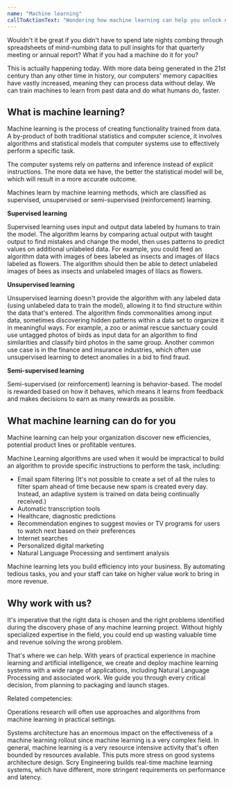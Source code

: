 ```yaml
---
name: "Machine learning"
callToActionText: "Wondering how machine learning can help you unlock new efficiencies and potential products? Get in touch today."
---
```


Wouldn't it be great if you didn't have to spend late nights combing through spreadsheets of mind-numbing data to pull insights for that quarterly meeting or annual report? What if you had a machine do it for you?

This is actually happening today. With more data being generated in the 21st century than any other time in history, our computers' memory capacities have vastly increased, meaning they can process data without delay. We can train machines to learn from past data and do what humans do, faster. 

## What is machine learning? 

Machine learning is the process of creating functionality trained from data. A by-product of both traditional statistics and computer science, it involves algorithms and statistical models that computer systems use to effectively perform a specific task. 

The computer systems rely on patterns and inference  instead of explicit instructions. The more data we have, the better the statistical model will be, which will result in a more accurate outcome.

Machines learn by machine learning methods, which are classified as supervised, unsupervised or semi-supervised (reinforcement) learning.

**Supervised learning**

Supervised learning uses input and output data labeled by humans to train the model. The algorithm learns by comparing actual output with taught output to find mistakes and change the model, then uses patterns to predict values on additional unlabeled data. For example, you could feed an algorithm data with images of bees labeled as insects and images of lilacs labeled as flowers. The algorithm should then be able to detect unlabeled images of bees as insects and  unlabeled images of lilacs as flowers.  


**Unsupervised learning**

Unsupervised learning doesn't provide the algorithm with any labeled data (using unlabeled data to train the model), allowing it to find structure within the data that's entered. The algorithm finds commonalities among input data, sometimes discovering hidden patterns within a data set to organize it in meaningful ways. For example, a zoo or animal rescue sanctuary could use untagged photos of birds as input data for an algorithm to find similarities and classify bird photos in the same group. Another common use case is in the finance and insurance industries, which often use unsupervised learning to detect anomalies in a bid to find fraud.

**Semi-supervised learning**

Semi-supervised (or reinforcement) learning is behavior-based. The model is rewarded based on how it behaves, which means it learns from feedback and makes decisions to earn as many rewards as possible. 



## What machine learning can do for you

Machine learning can help your organization discover new efficiencies, potential product lines or profitable ventures. 

Machine Learning algorithms are used when it would be impractical to build an algorithm to provide specific instructions to perform the task, including:

- Email spam filtering (It's not possible to create a set of all the rules to filter spam ahead of time because new spam is created every day. Instead, an adaptive system is trained on data being continually received.)
- Automatic transcription tools 
- Healthcare, diagnostic predictions
- Recommendation engines to suggest movies or TV programs for users to watch next based on their preferences 
- Internet searches 
- Personalized digital marketing 
- Natural Language Processing and sentiment analysis

Machine learning lets you build efficiency into your business. By automating tedious tasks, you and your staff can take on higher value work to bring in more revenue.



## Why work with us?

It's imperative that the right data is chosen and the right problems identified during the discovery phase of any machine learning project. Without highly specialized expertise in the field, you could end up wasting valuable time and revenue solving the wrong problem. 

That's where we can help. With years of practical experience in machine learning and artificial intelligence, we create and deploy machine learning systems with a wide range of applications, including Natural Language Processing and associated work. We guide you through every critical decision, from planning to packaging and launch stages. 





Related competencies: 

Operations research will often use approaches and algorithms from machine learning in practical settings. 

Systems architecture has an enormous impact on the effectiveness  of a machine learning rollout since machine learning is a very complex field. In general, machine learning is a very resource intensive activity that's often bounded by resources available. This puts more stress on good systems architecture design. Scry Engineering builds real-time machine learning systems, which have different, more stringent requirements on performance and latency. 









